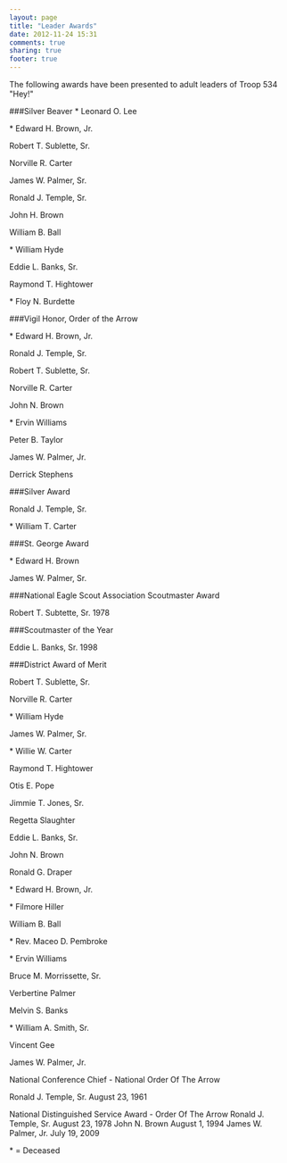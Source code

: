 ```yaml
---
layout: page
title: "Leader Awards"
date: 2012-11-24 15:31
comments: true
sharing: true
footer: true
---
```

The following awards have been presented to adult leaders of Troop
534 "Hey!"

###Silver Beaver 
&#42; Leonard O. Lee 

&#42; Edward H. Brown, Jr. 

Robert T. Sublette, Sr. 

Norville R. Carter 

James W. Palmer, Sr. 

Ronald J. Temple, Sr. 

John H. Brown 

William B. Ball 

&#42; William Hyde 

Eddie L. Banks, Sr. 

Raymond T. Hightower

&#42; Floy N. Burdette


###Vigil Honor, Order of the Arrow

&#42; Edward H. Brown, Jr. 

Ronald J. Temple, Sr. 

Robert T. Sublette, Sr. 

Norville R. Carter 

John N. Brown 

&#42; Ervin Williams 

Peter B. Taylor 

James W. Palmer, Jr. 

Derrick Stephens 




###Silver Award

Ronald J. Temple, Sr. 

&#42; William T. Carter 

###St. George Award

&#42; Edward H. Brown 

James W. Palmer, Sr. 

###National Eagle Scout Association Scoutmaster Award

Robert T. Subtette, Sr. 1978 

###Scoutmaster of the Year

Eddie L. Banks, Sr. 1998 

###District Award of Merit

Robert T. Sublette, Sr. 

Norville R. Carter 

&#42; William Hyde 

James W. Palmer, Sr. 

&#42; Willie W. Carter 

Raymond T. Hightower

Otis E. Pope 

Jimmie T. Jones, Sr. 

Regetta Slaughter 

Eddie L. Banks, Sr. 

John N. Brown 

Ronald G. Draper 

&#42; Edward H. Brown, Jr. 

&#42; Filmore Hiller 

William B. Ball 

&#42; Rev. Maceo D. Pembroke 

&#42; Ervin Williams 

Bruce M. Morrissette, Sr. 

Verbertine Palmer 

Melvin S. Banks 

&#42; William A. Smith, Sr. 

Vincent Gee 

James W. Palmer, Jr. 


National Conference Chief - National Order Of The Arrow 

Ronald J. Temple, Sr. August 23, 1961 

National Distinguished Service Award - Order Of The Arrow
Ronald J. Temple, Sr. August 23, 1978 
John N. Brown August 1, 1994 
James W. Palmer, Jr. July 19, 2009 

&#42; = Deceased 
